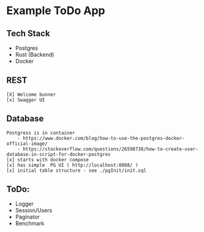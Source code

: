 # Example ToDo App 

## Tech Stack
- Postgres
- Rust (Backend)
- Docker

## REST
    [X] Welcome bunner 
    [x] Swagger UI
        
    

## Database
    Postgress is in container 
        - https://www.docker.com/blog/how-to-use-the-postgres-docker-official-image/
        - https://stackoverflow.com/questions/26598738/how-to-create-user-database-in-script-for-docker-postgres
    [x] starts with docker compose
    [x] has simple  PG UI ( http://localhost:8088/ )
    [x] initial table structure - see ./pgInit/init.sql


## ToDo:
- Logger
- Session/Users
- Paginator
- Benchmark